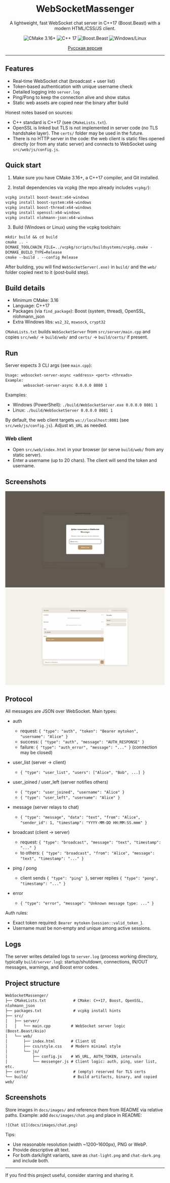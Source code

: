 <div align="center">

# WebSocketMassenger

A lightweight, fast WebSocket chat server in C++17 (Boost.Beast) with a modern HTML/CSS/JS client.

![CMake 3.16+](https://img.shields.io/badge/CMake-3.16%2B-blue)
![C++ 17](https://img.shields.io/badge/C%2B%2B-17-informational)
![Boost.Beast](https://img.shields.io/badge/Boost-Beast-orange)
![Windows/Linux](https://img.shields.io/badge/OS-Windows%20%7C%20Linux-lightgrey)

[Русская версия](README.md)

</div>

---

## Features

- Real‑time WebSocket chat (broadcast + user list)
- Token‑based authentication with unique username check
- Detailed logging into `server.log`
- Ping/Pong to keep the connection alive and show status
- Static web assets are copied near the binary after build

Honest notes based on sources:
- C++ standard is C++17 (see `CMakeLists.txt`).
- OpenSSL is linked but TLS is not implemented in server code (no TLS handshake layer). The `certs/` folder may be used in the future.
- There is no HTTP server in the code: the web client is static files opened directly (or from any static server) and connects to WebSocket using `src/web/js/config.js`.

## Quick start

1) Make sure you have CMake 3.16+, a C++17 compiler, and Git installed.

2) Install dependencies via vcpkg (the repo already includes `vcpkg/`):

```
vcpkg install boost-beast:x64-windows
vcpkg install boost-system:x64-windows
vcpkg install boost-thread:x64-windows
vcpkg install openssl:x64-windows
vcpkg install nlohmann-json:x64-windows
```

3) Build (Windows or Linux) using the vcpkg toolchain:

```
mkdir build && cd build
cmake .. -DCMAKE_TOOLCHAIN_FILE=../vcpkg/scripts/buildsystems/vcpkg.cmake -DCMAKE_BUILD_TYPE=Release
cmake --build . --config Release
```

After building, you will find `WebSocketServer(.exe)` in `build/` and the `web/` folder copied next to it (post‑build step).

## Build details

- Minimum CMake: 3.16
- Language: C++17
- Packages (via `find_package`): Boost (system, thread), OpenSSL, nlohmann_json
- Extra Windows libs: `ws2_32`, `mswsock`, `crypt32`

`CMakeLists.txt` builds `WebSocketServer` from `src/server/main.cpp` and copies `src/web/` → `build/web/` and `certs/` → `build/certs/` if present.

## Run

Server expects 3 CLI args (see `main.cpp`):

```
Usage: websocket-server-async <address> <port> <threads>
Example:
        websocket-server-async 0.0.0.0 8080 1
```

Examples:

- Windows (PowerShell): `./build/WebSocketServer.exe 0.0.0.0 8081 1`
- Linux: `./build/WebSocketServer 0.0.0.0 8081 1`

By default, the web client targets `ws://localhost:8081` (see `src/web/js/config.js`). Adjust `WS_URL` as needed.

### Web client

- Open `src/web/index.html` in your browser (or serve `build/web/` from any static server).
- Enter a username (up to 20 chars). The client will send the token and username.

## Screenshots

![Authentification](docs/images/auth.png)
![Chat Interface](docs/images/chat.png)

## Protocol

All messages are JSON over WebSocket. Main types:

- auth
  - request: `{ "type": "auth", "token": "Bearer mytoken", "username": "Alice" }`
  - success: `{ "type": "auth", "message": "AUTH_RESPONSE" }`
  - failure: `{ "type": "auth_error", "message": "..." }` (connection may be closed)

- user_list (server → client)
  - `{ "type": "user_list", "users": ["Alice", "Bob", ...] }`

- user_joined / user_left (server notifies others)
  - `{ "type": "user_joined", "username": "Alice" }`
  - `{ "type": "user_left", "username": "Alice" }`

- message (server relays to chat)
  - `{ "type": "message", "data": "text", "from": "Alice", "sender_id": 1, "timestamp": "YYYY-MM-DD HH:MM:SS.mmm" }`

- broadcast (client → server)
  - request: `{ "type": "broadcast", "message": "text", "timestamp": "..." }`
  - to others: `{ "type": "broadcast", "from": "Alice", "message": "text", "timestamp": "..." }`

- ping / pong
  - client sends `{ "type": "ping" }`, server replies `{ "type": "pong", "timestamp": "..." }`

- error
  - `{ "type": "error", "message": "Unknown message type: ..." }`

Auth rules:
- Exact token required: `Bearer mytoken` (`session::valid_token_`).
- Username must be non‑empty and unique among active sessions.

## Logs

The server writes detailed logs to `server.log` (process working directory, typically `build/server.log`): startup/shutdown, connections, IN/OUT messages, warnings, and Boost error codes.

## Project structure

```
WebSocketMassenger/
├── CMakeLists.txt            # CMake: C++17, Boost, OpenSSL, nlohmann_json
├── packages.txt              # vcpkg install hints
├── src/
│   ├── server/
│   │   └── main.cpp         # WebSocket server logic (Boost.Beast/Asio)
│   └── web/
│       ├── index.html       # Client UI
│       ├── css/style.css    # Modern minimal style
│       └── js/
│           ├── config.js    # WS_URL, AUTH_TOKEN, intervals
│           └── messenger.js # Client logic: auth, ping, user list, etc.
├── certs/                    # (empty) reserved for TLS certs
└── build/                    # Build artifacts, binary, and copied web/
```

## Screenshots

Store images in `docs/images/` and reference them from README via relative paths. Example: add `docs/images/chat.png` and place in README:

```
![Chat UI](docs/images/chat.png)
```

Tips:
- Use reasonable resolution (width ~1200–1600px), PNG or WebP.
- Provide descriptive alt text.
- For both dark/light variants, save as `chat-light.png` and `chat-dark.png` and include both.

---

If you find this project useful, consider starring and sharing it.
